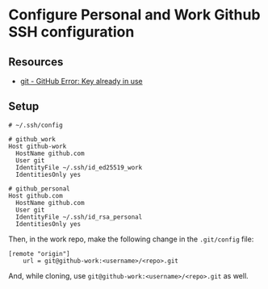 # Configure Personal and Work Github SSH configuration

Resources
---

- [git - GitHub Error: Key already in use][1]

<!-- Links -->
[1]: https://stackoverflow.com/questions/21160774/github-error-key-already-in-use

<!-- Links end -->


Setup
---

```ssh-config
# ~/.ssh/config

# github_work
Host github-work
  HostName github.com
  User git
  IdentityFile ~/.ssh/id_ed25519_work
  IdentitiesOnly yes

# github_personal
Host github.com
  HostName github.com
  User git
  IdentityFile ~/.ssh/id_rsa_personal
  IdentitiesOnly yes
```

Then, in the work repo, make the following change in the `.git/config` file:

```
[remote "origin"]
	url = git@github-work:<username>/<repo>.git
```

And, while cloning, use `git@github-work:<username>/<repo>.git` as well.

